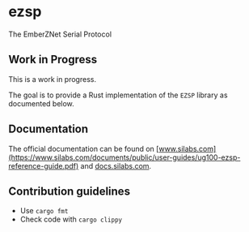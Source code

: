 # ezsp

The EmberZNet Serial Protocol

## Work in Progress

This is a work in progress.

The goal is to provide a Rust implementation of the `EZSP` library as documented below.

## Documentation

The official documentation can be found
on [www.silabs.com](https://www.silabs.com/documents/public/user-guides/ug100-ezsp-reference-guide.pdf)
and [docs.silabs.com](https://docs.silabs.com/zigbee/6.6/em35x/).

## Contribution guidelines

* Use `cargo fmt`
* Check code with `cargo clippy`